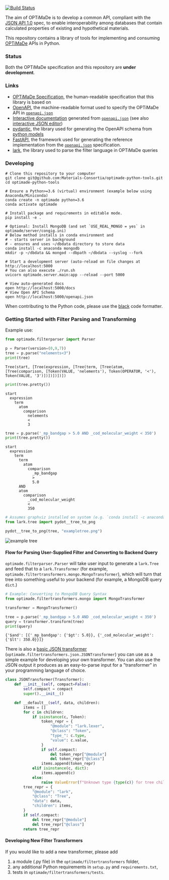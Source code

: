[![Build Status](https://travis-ci.org/Materials-Consortia/optimade-python-tools.svg?branch=master)](https://travis-ci.org/Materials-Consortia/optimade-python-tools)

The aim of OPTiMaDe is to develop a common API, compliant with the
[JSON API 1.0](http://jsonapi.org/format/1.0/) spec, to enable interoperability
among databases that contain calculated properties of existing and hypothetical
materials.

This repository contains a library of tools for implementing and consuming
[OPTiMaDe](http://www.optimade.org) APIs in Python.

### Status
Both the OPTiMaDe specification and this repository are **under development**.

### Links

 * [OPTiMaDe Specification](https://github.com/Materials-Consortia/OPTiMaDe/blob/develop/optimade.md), the human-readable specification that this library is based on
 * [OpenAPI](https://github.com/OAI/OpenAPI-Specification), the machine-readable format used to specify the OPTiMaDe API in [`openapi.json`](openapi.json)
 * [Interactive documentation](https://petstore.swagger.io/?url=https://raw.githubusercontent.com/Materials-Consortia/optimade-python-tools/master/openapi.json#/operation/get_structures_structures_get) generated from [`openapi.json`](openapi.json) (see also [interactive JSON editor](https://editor.swagger.io/?url=https://raw.githubusercontent.com/Materials-Consortia/optimade-python-tools/master/openapi.json#/operation/get_structures_structures_get))
 * [pydantic](https://pydantic-docs.helpmanual.io/), the library used for generating the OpenAPI schema from [python models](optimade/server/models)
 * [FastAPI](https://fastapi.tiangolo.com/), the framework used for generating the reference implementation from the [`openapi.json`](openapi.json) specification.
 * [lark](https://github.com/lark-parser/lark), the library used to parse the filter language in OPTiMaDe queries

### Developing

```
# Clone this repository to your computer
git clone git@github.com:Materials-Consortia/optimade-python-tools.git
cd optimade-python-tools

# Ensure a Python>=3.6 (virtual) environment (example below using Anaconda/Miniconda)
conda create -n optimade python=3.6
conda activate optimade

# Install package and requirements in editable mode.
pip install -e .

# Optional: Install MongoDB (and set `USE_REAL_MONGO = yes` in optimade/server/congig.ini)
# Below method installs in conda environment and
# - starts server in background
# - ensures and uses ~/dbdata directory to store data
conda install -c anaconda mongodb
mkdir -p ~/dbdata && mongod --dbpath ~/dbdata --syslog --fork

# Start a development server (auto-reload on file changes at http://localhost:5000
# You can also execute ./run.sh
uvicorn optimade.server.main:app --reload --port 5000

# View auto-generated docs
open http://localhost:5000/docs
# View Open API Schema
open http://localhost:5000/openapi.json
```

When contributing to the Python code, please use the [black](https://github.com/ambv/black) code formatter.

### Getting Started with Filter Parsing and Transforming

Example use:

```python
from optimade.filterparser import Parser

p = Parser(version=(0,9,7))
tree = p.parse("nelements<3")
print(tree)
```
```
Tree(start, [Tree(expression, [Tree(term, [Tree(atom, [Tree(comparison, [Token(VALUE, 'nelements'), Token(OPERATOR, '<'), Token(VALUE, '3')])])])])])
```
```python
print(tree.pretty())
```
```
start
  expression
    term
      atom
        comparison
          nelements
          <
          3
```
```python
tree = p.parse('_mp_bandgap > 5.0 AND _cod_molecular_weight < 350')
print(tree.pretty())
```
```
start
  expression
    term
      term
        atom
          comparison
            _mp_bandgap
            >
            5.0
      AND
      atom
        comparison
          _cod_molecular_weight
          <
          350
```
```python
# Assumes graphviz installed on system (e.g. `conda install -c anaconda graphviz`) and `pip install pydot`
from lark.tree import pydot__tree_to_png

pydot__tree_to_png(tree, "exampletree.png")
```
![example tree](exampletree.png)

#### Flow for Parsing User-Supplied Filter and Converting to Backend Query

`optimade.filterparser.Parser` will take user input to generate a `lark.Tree` and feed that to a `lark.Transformer`
(for example, `optimade.filtertransformers.mongo.MongoTransformer`), which will turn that tree into something useful
to your backend (for example, a MongoDB query `dict`.)

```python
# Example: Converting to MongoDB Query Syntax
from optimade.filtertransformers.mongo import MongoTransformer

transformer = MongoTransformer()

tree = p.parse('_mp_bandgap > 5.0 AND _cod_molecular_weight < 350')
query = transformer.transform(tree)
print(query)
```
```
{'$and': [{'_mp_bandgap': {'$gt': 5.0}}, {'_cod_molecular_weight': {'$lt': 350.0}}]}
```

There is also a [basic JSON transformer](optimade/filtertransformers/json.py)
(`optimade.filtertransformers.json.JSONTransformer`) you can use as a simple
example for developing your own transformer.
You can also use the JSON output it produces as an easy-to-parse input for a 
"transformer" in your programming language of choice.

```python
class JSONTransformer(Transformer):
    def __init__(self, compact=False):
        self.compact = compact
        super().__init__()

    def __default__(self, data, children):
        items = []
        for c in children:
            if isinstance(c, Token):
                token_repr = {
                    "@module": "lark.lexer",
                    "@class": "Token",
                    "type_": c.type,
                    "value": c.value,
                }
                if self.compact:
                    del token_repr["@module"]
                    del token_repr["@class"]
                items.append(token_repr)
            elif isinstance(c, dict):
                items.append(c)
            else:
                raise ValueError(f"Unknown type {type(c)} for tree child {c}")
        tree_repr = {
            "@module": "lark",
            "@class": "Tree",
            "data": data,
            "children": items,
        }
        if self.compact:
            del tree_repr["@module"]
            del tree_repr["@class"]
        return tree_repr
```

#### Developing New Filter Transformers
If you would like to add a new transformer, please add
1. a module (.py file) in the `optimade/filtertransformers` folder,
2. any additional Python requirements in `setup.py` and `requirements.txt`,
3. tests in `optimade/filtertransformers/tests`.
